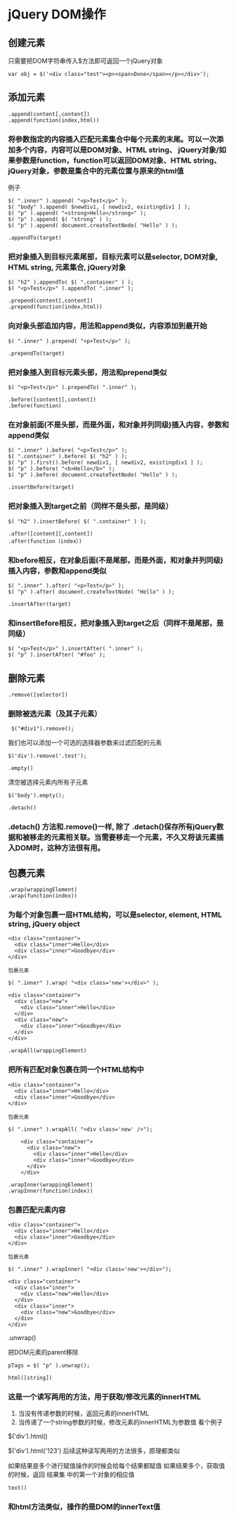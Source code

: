 # jQuery DOM操作


## 创建元素

只需要把DOM字符串传入$方法即可返回一个jQuery对象
```
var obj = $('<div class="test"><p><span>Done</span></p></div>');
```

## 添加元素
```
.append(content[,content])
.append(function(index,html))
```
### 将参数指定的内容插入匹配元素集合中每个元素的末尾。可以一次添加多个内容，内容可以是DOM对象、HTML string、 jQuery对象/如果参数是function，function可以返回DOM对象、HTML string、 jQuery对象，参数是集合中的元素位置与原来的html值

例子
```
$( ".inner" ).append( "<p>Test</p>" );
$( "body" ).append( $newdiv1, [ newdiv2, existingdiv1 ] );
$( "p" ).append( "<strong>Hello</strong>" );
$( "p" ).append( $( "strong" ) );
$( "p" ).append( document.createTextNode( "Hello" ) );
```
```
.appendTo(target)
```
### 把对象插入到目标元素尾部，目标元素可以是selector, DOM对象, HTML string, 元素集合, jQuery对象
```
$( "h2" ).appendTo( $( ".container" ) );
$( "<p>Test</p>" ).appendTo( ".inner" );
```
```
.prepend(content[,content])
.prepend(function(index,html))
```
### 向对象头部追加内容，用法和append类似，内容添加到最开始

```
$( ".inner" ).prepend( "<p>Test</p>" );
```
```
.prependTo(target)
```
### 把对象插入到目标元素头部，用法和prepend类似
```
$( "<p>Test</p>" ).prependTo( ".inner" );
```
```
.before([content][,content]) 
.before(function)
```
### 在对象前面(不是头部，而是外面，和对象并列同级)插入内容，参数和append类似

```
$( ".inner" ).before( "<p>Test</p>" );
$( ".container" ).before( $( "h2" ) );
$( "p" ).first().before( newdiv1, [ newdiv2, existingdiv1 ] );
$( "p" ).before( "<b>Hello</b>" );
$( "p" ).before( document.createTextNode( "Hello" ) );
```
```
.insertBefore(target)
```
### 把对象插入到target之前（同样不是头部，是同级）

```
$( "h2" ).insertBefore( $( ".container" ) );
```
```
.after([content][,content]) 
.after(function（index）)
```
### 和before相反，在对象后面(不是尾部，而是外面，和对象并列同级)插入内容，参数和append类似

```
$( ".inner" ).after( "<p>Test</p>" );
$( "p" ).after( document.createTextNode( "Hello" ) );
```
```
.insertAfter(target)
```
### 和insertBefore相反，把对象插入到target之后（同样不是尾部，是同级）
```
$( "<p>Test</p>" ).insertAfter( ".inner" );
$( "p" ).insertAfter( "#foo" );
```
## 删除元素
```
.remove([selector])
```
### 删除被选元素（及其子元素）
```
 $("#div1").remove();
```
我们也可以添加一个可选的选择器参数来过滤匹配的元素
```
$('div').remove('.test');
```
```
.empty()
```
清空被选择元素内所有子元素
```
$('body').empty();
```
```
.detach()
```
### .detach() 方法和.remove()一样, 除了 .detach()保存所有jQuery数据和被移走的元素相关联。当需要移走一个元素，不久又将该元素插入DOM时，这种方法很有用。

## 包裹元素
```
.wrap(wrappingElement)
.wrap(function(index))
```
### 为每个对象包裹一层HTML结构，可以是selector, element, HTML string, jQuery object

```
<div class="container">
  <div class="inner">Hello</div>
  <div class="inner">Goodbye</div>
</div>
```
```
包裹元素

$( ".inner" ).wrap( "<div class='new'></div>" );
```
```
<div class="container">
  <div class="new">
    <div class="inner">Hello</div>
  </div>
  <div class="new">
    <div class="inner">Goodbye</div>
  </div>
</div>
```
```
.wrapAll(wrappingElement)
```
### 把所有匹配对象包裹在同一个HTML结构中

```
<div class="container">
  <div class="inner">Hello</div>
  <div class="inner">Goodbye</div>
</div>
```
```
包裹元素

$( ".inner" ).wrapAll( "<div class='new' />");
```
```
    <div class="container">
      <div class="new">
        <div class="inner">Hello</div>
        <div class="inner">Goodbye</div>
      </div>
    </div>
```
```    
.wrapInner(wrappingElement)
.wrapInner(function(index))
```
### 包裹匹配元素内容

```
<div class="container">
  <div class="inner">Hello</div>
  <div class="inner">Goodbye</div>
</div>
```
```
包裹元素

$( ".inner" ).wrapInner( "<div class='new'></div>");
```
```
<div class="container">
  <div class="inner">
    <div class="new">Hello</div>
  </div>
  <div class="inner">
    <div class="new">Goodbye</div>
  </div>
</div>
```
.unwrap()

把DOM元素的parent移除
```
pTags = $( "p" ).unwrap();
```
```
html([string])
```
### 这是一个读写两用的方法，用于获取/修改元素的innerHTML

1. 当没有传递参数的时候，返回元素的innerHTML
2. 当传递了一个string参数的时候，修改元素的innerHTML为参数值
看个例子

$('div').html()

$('div').html('123')
后续这种读写两用的方法很多，原理都类似

如果结果是多个进行赋值操作的时候会给每个结果都赋值
如果结果多个，获取值的时候，返回 结果集 中的第一个对象的相应值
```
text()
```
### 和html方法类似，操作的是DOM的innerText值